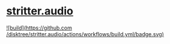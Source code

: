 # [stritter.audio](https://stritter.audio)
[![build](https://github.com /disktree/stritter.audio/actions/workflows/build.yml/badge.svg)](https://github.com/disktree/stritter.audio/actions/workflows/build.yml)
